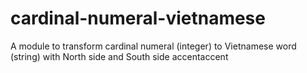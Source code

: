 # cardinal-numeral-vietnamese
A module to transform cardinal numeral (integer) to Vietnamese word (string) with North side and South side accentaccent
